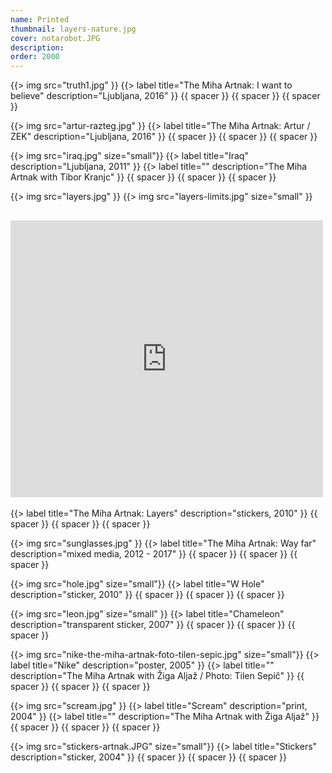 ```yaml
---
name: Printed
thumbnail: layers-nature.jpg
cover: notarobot.JPG
description:
order: 2000
---
```


{{> img src="truth1.jpg" }}
{{> label title="The Miha Artnak: I want to believe" description="Ljubljana, 2016" }}
{{ spacer }} {{ spacer }} {{ spacer }}

{{> img src="artur-razteg.jpg" }}
{{> label title="The Miha Artnak: Artur / ZEK" description="Ljubljana, 2016" }}
{{ spacer }} {{ spacer }} {{ spacer }}

{{> img src="iraq.jpg" size="small"}}
{{> label title="Iraq" description="Ljubljana, 2011" }}
{{> label title="" description="The Miha Artnak with Tibor Kranjc" }}
{{ spacer }} {{ spacer }} {{ spacer }}

{{> img src="layers.jpg" }}
{{> img src="layers-limits.jpg" size="small" }}
<h2><iframe src="https://www.facebook.com/plugins/post.php?href=https%3A%2F%2Fwww.facebook.com%2Fstreetartutopia%2Fphotos%2Fa.311820137699.147776.310375597699%2F10150326564222700%2F%3Ftype%3D3&width=500" width="500" height="443" style="border:none;overflow:hidden" scrolling="no" frameborder="0" allowTransparency="true"></iframe></h2>
{{> label title="The Miha Artnak: Layers" description="stickers, 2010" }}
{{ spacer }} {{ spacer }} {{ spacer }}

{{> img src="sunglasses.jpg" }}
{{> label title="The Miha Artnak: Way far" description="mixed media, 2012 - 2017" }}
{{ spacer }} {{ spacer }} {{ spacer }}

{{> img src="hole.jpg" size="small"}}
{{> label title="W Hole" description="sticker, 2010" }}
{{ spacer }} {{ spacer }} {{ spacer }}

{{> img src="leon.jpg" size="small" }}
{{> label title="Chameleon" description="transparent sticker, 2007" }}
{{ spacer }} {{ spacer }} {{ spacer }}

{{> img src="nike-the-miha-artnak-foto-tilen-sepic.jpg" size="small"}} 
{{> label title="Nike" description="poster, 2005" }}
{{> label title="" description="The Miha Artnak with Žiga Aljaž / Photo: Tilen Sepič" }}
{{ spacer }} {{ spacer }} {{ spacer }}

{{> img src="scream.jpg" }}
{{> label title="Scream" description="print, 2004" }}
{{> label title="" description="The Miha Artnak with Žiga Aljaž" }}
{{ spacer }} {{ spacer }} {{ spacer }}

{{> img src="stickers-artnak.JPG" size="small"}} 
{{> label title="Stickers" description="sticker, 2004" }}
{{ spacer }} {{ spacer }} {{ spacer }}





